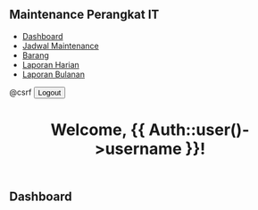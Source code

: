 <!DOCTYPE html>
<html lang="en">
<head>
    <meta charset="UTF-8">
    <meta name="viewport" content="width=device-width, initial-scale=1.0">
    <title>Dashboard</title>
    <link rel="stylesheet" href="{{ asset('css/dashboard.css') }}">
</head>
<body>
    <div class="sidebar">
        <h2>Maintenance Perangkat IT</h2>
        <ul>
            <li><a href="{{ route('dashboard') }}">Dashboard</a></li>
            <li><a href="{{ route('maintenance') }}">Jadwal Maintenance</a></li>
            <li><a href="{{ route('barang') }}">Barang</a></li>
            <li><a href="{{ route('laporan-harian') }}">Laporan Harian</a></li>
            <li><a href="{{ route('laporan-bulanan') }}">Laporan Bulanan</a></li>
        </ul>
        <form action="{{ route('logout') }}" method="POST">
            @csrf
            <button type="submit" class="logout-btn">Logout</button>
        </form>
    </div>
    <div class="main-content">
        <header>
            <h1>Welcome, {{ Auth::user()->username }}!</h1>
        </header>
        <div class="content">
            <h2>Dashboard</h2>
            <!-- Add your dashboard content here -->
        </div>
    </div>
</body>
</html>
